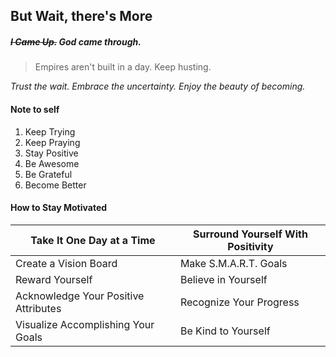 ## But Wait, there's More

##### ~~I Came Up.~~ God came through.

>Empires aren't built in a day.
>Keep husting.

*Trust the wait. Embrace the uncertainty. Enjoy the beauty of becoming.*

#### Note to self
1. Keep Trying
2. Keep Praying
3. Stay Positive
4. Be Awesome
5. Be Grateful
6. Become Better


#### How to Stay Motivated

Take It One Day at a Time | Surround Yourself With Positivity
------------------------- | ---------------------------------
Create a Vision Board | Make S.M.A.R.T. Goals
Reward Yourself | Believe in Yourself
Acknowledge Your Positive Attributes | Recognize Your Progress
Visualize Accomplishing Your Goals | Be Kind to Yourself
